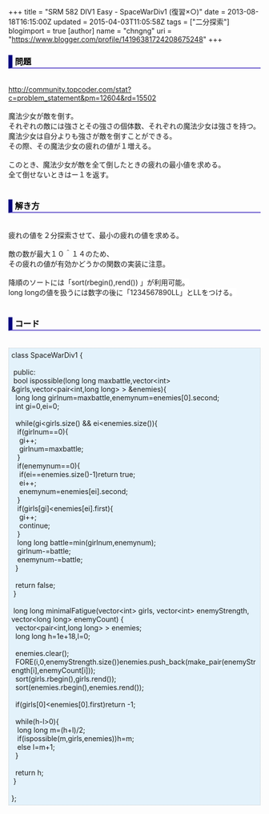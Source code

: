 +++
title = "SRM 582 DIV1 Easy - SpaceWarDiv1 (復習×○)"
date = 2013-08-18T16:15:00Z
updated = 2015-04-03T11:05:58Z
tags = ["二分探索"]
blogimport = true 
[author]
	name = "chngng"
	uri = "https://www.blogger.com/profile/14196381724208675248"
+++

<div dir="ltr" style="text-align: left;" trbidi="on"><h3 style="border-bottom: 2px solid slateblue; border-left: 8px solid navy; color: black; padding: 0px 0px 1px 5px;">問題 </h3><br /><a href="http://community.topcoder.com/stat?c=problem_statement&amp;pm=12604&amp;rd=15502" target="_blank">http://community.topcoder.com/stat?c=problem_statement&amp;pm=12604&amp;rd=15502</a><br /><br />魔法少女が敵を倒す。<br />それぞれの敵には強さとその強さの個体数、それぞれの魔法少女は強さを持つ。<br />魔法少女は自分よりも強さが敵を倒すことができる。<br />その際、その魔法少女の疲れの値が１増える。<br /><br />このとき、魔法少女が敵を全て倒したときの疲れの最小値を求める。<br />全て倒せないときはー１を返す。<br /><br /><h3 style="border-bottom: 2px solid slateblue; border-left: 8px solid navy; color: black; padding: 0px 0px 1px 5px;">解き方 </h3><br />疲れの値を２分探索させて、最小の疲れの値を求める。<br /><br />敵の数が最大１０＾１４のため、<br />その疲れの値が有効かどうかの関数の実装に注意。<br /><br />降順のソートには「<span style="background-color: white; font-size: 14px; line-height: 19.984375px;">sort(rbegin(),rend())</span><span style="background-color: white; font-size: 14px; line-height: 19.984375px;">&nbsp;」が利用可能。</span><br /><span style="background-color: white; font-size: 14px; line-height: 19.984375px;">long longの値を扱うには数字の後に「1234567890LL」とLLをつける。</span><br /><br /><h3 style="border-bottom: 2px solid slateblue; border-left: 8px solid navy; color: black; padding: 0px 0px 1px 5px;">コード </h3><br /><div style="background-color: #e3f2fb; border: 1px dotted #CCCCCC; padding: 5px;">class SpaceWarDiv1 {<br /><br /><span class="Apple-tab-span" style="white-space: pre;"> </span>public:<br /><span class="Apple-tab-span" style="white-space: pre;"> </span>bool ispossible(long long maxbattle,vector&lt;int&gt; &amp;girls,vector&lt;pair&lt;int,long long&gt; &gt; &amp;enemies){<br /><span class="Apple-tab-span" style="white-space: pre;">  </span>long long girlnum=maxbattle,enemynum=enemies[0].second;<br /><span class="Apple-tab-span" style="white-space: pre;">  </span>int gi=0,ei=0;<br /><br /><span class="Apple-tab-span" style="white-space: pre;">  </span>while(gi&lt;girls.size() &amp;&amp; ei&lt;enemies.size()){<br /><span class="Apple-tab-span" style="white-space: pre;">   </span>if(girlnum==0){<br /><span class="Apple-tab-span" style="white-space: pre;">    </span>gi++;<br /><span class="Apple-tab-span" style="white-space: pre;">    </span>girlnum=maxbattle;<br /><span class="Apple-tab-span" style="white-space: pre;">   </span>}<br /><span class="Apple-tab-span" style="white-space: pre;">   </span>if(enemynum==0){<br /><span class="Apple-tab-span" style="white-space: pre;">    </span>if(ei==enemies.size()-1)return true;<br /><span class="Apple-tab-span" style="white-space: pre;">    </span>ei++;<br /><span class="Apple-tab-span" style="white-space: pre;">    </span>enemynum=enemies[ei].second;<br /><span class="Apple-tab-span" style="white-space: pre;">   </span>}<br /><span class="Apple-tab-span" style="white-space: pre;">   </span>if(girls[gi]&lt;enemies[ei].first){<br /><span class="Apple-tab-span" style="white-space: pre;">    </span>gi++;<br /><span class="Apple-tab-span" style="white-space: pre;">    </span>continue;<br /><span class="Apple-tab-span" style="white-space: pre;">   </span>}<br /><span class="Apple-tab-span" style="white-space: pre;">   </span>long long battle=min(girlnum,enemynum);<br /><span class="Apple-tab-span" style="white-space: pre;">   </span>girlnum-=battle;<br /><span class="Apple-tab-span" style="white-space: pre;">   </span>enemynum-=battle;<br /><span class="Apple-tab-span" style="white-space: pre;">  </span>}<br /><br /><span class="Apple-tab-span" style="white-space: pre;">  </span>return false;<br /><span class="Apple-tab-span" style="white-space: pre;"> </span>}<br /><br /><span class="Apple-tab-span" style="white-space: pre;"> </span>long long minimalFatigue(vector&lt;int&gt; girls, vector&lt;int&gt; enemyStrength, vector&lt;long long&gt; enemyCount) {<br /><span class="Apple-tab-span" style="white-space: pre;">  </span>vector&lt;pair&lt;int,long long&gt; &gt; enemies;<br /><span class="Apple-tab-span" style="white-space: pre;">  </span>long long h=1e+18,l=0;<br /><br /><span class="Apple-tab-span" style="white-space: pre;">  </span>enemies.clear();<br /><span class="Apple-tab-span" style="white-space: pre;">  </span>FORE(i,0,enemyStrength.size())enemies.push_back(make_pair(enemyStrength[i],enemyCount[i]));<br /><span class="Apple-tab-span" style="white-space: pre;">  </span>sort(girls.rbegin(),girls.rend());<br /><span class="Apple-tab-span" style="white-space: pre;">  </span>sort(enemies.rbegin(),enemies.rend());<br /><br /><span class="Apple-tab-span" style="white-space: pre;">  </span>if(girls[0]&lt;enemies[0].first)return -1;<br /><br /><span class="Apple-tab-span" style="white-space: pre;">  </span>while(h-l&gt;0){<br /><span class="Apple-tab-span" style="white-space: pre;">   </span>long long m=(h+l)/2;<br /><span class="Apple-tab-span" style="white-space: pre;">   </span>if(ispossible(m,girls,enemies))h=m;<br /><span class="Apple-tab-span" style="white-space: pre;">   </span>else l=m+1;<br /><span class="Apple-tab-span" style="white-space: pre;">  </span>}<br /><br /><span class="Apple-tab-span" style="white-space: pre;">  </span>return h;<br /><span class="Apple-tab-span" style="white-space: pre;"> </span>}<br /><br />};</div></div>
